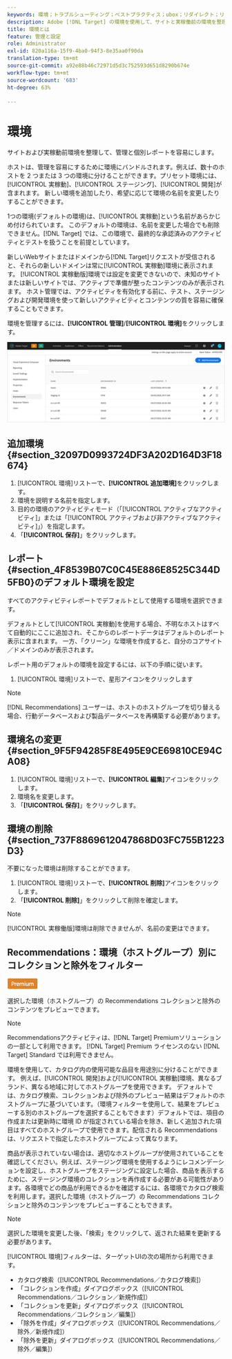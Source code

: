 ```yaml
---
keywords: 環境；トラブルシューティング；ベストプラクティス；ubox；リダイレクト；リダイレクト；ホワイトリスト；ブラックリスト；ブロックリスト;許可リスト
description: Adobe [!DNL Target] の環境を使用して、サイトと実稼働前の環境を整理し、管理とレポートを容易に分割する方法を学びます。
title: 環境とは
feature: 管理と設定
role: Administrator
exl-id: 820a116a-15f9-4ba0-94f3-8e35aa0f90da
translation-type: tm+mt
source-git-commit: a92e88b46c72971d5d3c752593d651d8290b674e
workflow-type: tm+mt
source-wordcount: '683'
ht-degree: 63%

---
```


# 環境

サイトおよび実稼動前環境を整理して、管理と個別レポートを容易にします。

ホストは、管理を容易にするために環境にバンドルされます。例えば、数十のホストを 2 つまたは 3 つの環境に分けることができます。プリセット環境には、[!UICONTROL 実稼動]、[!UICONTROL ステージング]、[!UICONTROL 開発]が含まれます。 新しい環境を追加したり、希望に応じて環境の名前を変更したりすることができます。

1つの環境(デフォルトの環境)は、[!UICONTROL 実稼動]という名前があらかじめ付けられています。 このデフォルトの環境は、名前を変更した場合でも削除できません。[!DNL Target] では、この環境で、最終的な承認済みのアクティビティとテストを扱うことを前提としています。

新しいWebサイトまたはドメインから[!DNL Target]リクエストが受信されると、それらの新しいドメインは常に[!UICONTROL 実稼動]環境に表示されます。 [!UICONTROL 実稼動版]環境では設定を変更できないので、未知のサイトまたは新しいサイトでは、アクティブで準備が整ったコンテンツのみが表示されます。 ホスト管理では、アクティビティを有効化する前に、テスト、ステージングおよび開発環境を使って新しいアクティビティとコンテンツの質を容易に確保することもできます。

環境を管理するには、**[!UICONTROL 管理]**/**[!UICONTROL 環境]**&#x200B;をクリックします。

![環境リスト](/help/administrating-target/assets/environments.png)

## 追加環境{#section_32097D0993724DF3A202D164D3F18674}

1. [!UICONTROL 環境]リストーで、**[!UICONTROL 追加環境]**&#x200B;をクリックします。
1. 環境を説明する名前を指定します。
1. 目的の環境のアクティビティモード（「[!UICONTROL アクティブなアクティビティ]」または「[!UICONTROL アクティブおよび非アクティブなアクティビティ]」）を指定します。
1. 「**[!UICONTROL 保存]**」をクリックします。

## レポート{#section_4F8539B07C0C45E886E8525C344D5FB0}のデフォルト環境を設定

すべてのアクティビティレポートでデフォルトとして使用する環境を選択できます。

デフォルトとして[!UICONTROL 実稼動]を使用する場合、不明なホストはすべて自動的にここに追加され、そこからのレポートデータはデフォルトのレポート表示に含まれます。 一方、「クリーン」な環境を作成すると、自分のコアサイト／ドメインのみが表示されます。

レポート用のデフォルトの環境を設定するには、以下の手順に従います。

1. [!UICONTROL 環境]リストーで、星形アイコンをクリックします

>[!NOTE]
>
>[!DNL Recommendations] ユーザーは、ホストのホストグループを切り替える場合、行動データベースおよび製品データベースを再構築する必要があります。

## 環境名の変更{#section_9F5F94285F8E495E9CE69810CE94CA08}

1. [!UICONTROL 環境]リストーで、**[!UICONTROL 編集]**&#x200B;アイコンをクリックします。
1. 環境名を変更します。
1. 「**[!UICONTROL 保存]**」をクリックします。

## 環境の削除{#section_737F8869612047868D03FC755B1223D3}

不要になった環境は削除することができます。

1. [!UICONTROL 環境]リストーで、**[!UICONTROL 削除]**&#x200B;アイコンをクリックします。
1. 「**[!UICONTROL 削除]**」をクリックして削除を確定します。

>[!NOTE]
>
>[!UICONTROL 実稼働版]環境は削除できませんが、名前の変更はできます。

## Recommendations：環境（ホストグループ）別にコレクションと除外をフィルター

![Premium バッジ](/help/assets/premium.png)

選択した環境（ホストグループ）の Recommendations コレクションと除外のコンテンツをプレビューできます。

>[!NOTE]
>
>Recommendationsアクティビティは、[!DNL Target] Premiumソリューションの一部として利用できます。 [!DNL Target] Premium ライセンスのない [!DNL Target] Standard では利用できません。

環境を使用して、カタログ内の使用可能な品目を用途別に分けることができます。 例えば、[!UICONTROL 開発]および[!UICONTROL 実稼動]環境、異なるブランド、異なる地域に対してホストグループを使用できます。 デフォルトでは、カタログ検索、コレクションおよび除外のプレビュー結果はデフォルトのホストグループに基づいています。（環境フィルターを使用して、結果をプレビューする別のホストグループを選択することもできます）デフォルトでは、項目の作成または更新時に環境 ID が指定されている場合を除き、新しく追加された項目はすべてのホストグループで使用できます。配信される Recommendations は、リクエストで指定したホストグループによって異なります。

商品が表示されていない場合は、適切なホストグループが使用されていることを確認してください。例えば、ステージング環境を使用するようにレコメンデーションを設定し、ホストグループをステージングに設定した場合、商品を表示するために、ステージング環境のコレクションを再作成する必要がある可能性があります。各環境でどの商品が利用できるかを確認するには、各環境でカタログ検索を利用します。選択した環境（ホストグループ）の Recommendations コレクションと除外のコンテンツをプレビューすることもできます。

>[!NOTE]
>選択した環境を変更した後、「検索」をクリックして、返された結果を更新する必要があります。

[!UICONTROL 環境]フィルターは、ターゲットUIの次の場所から利用できます。

* カタログ検索（[!UICONTROL Recommendations／カタログ検索]）
* 「コレクションを作成」ダイアログボックス（[!UICONTROL Recommendations／コレクション／新規作成]）
* 「コレクションを更新」ダイアログボックス（[!UICONTROL Recommendations／コレクション／編集]）
* 「除外を作成」ダイアログボックス（[!UICONTROL Recommendations／除外／新規作成]）
* 「除外を更新」ダイアログボックス（[!UICONTROL Recommendations／除外／編集]）
